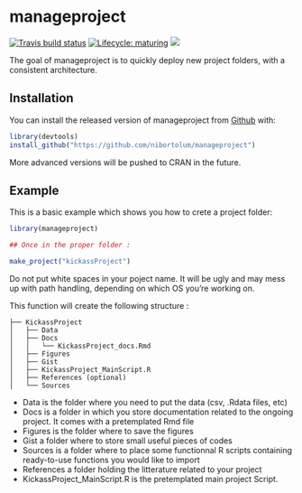 
<!-- README.md is generated from README.Rmd. Please edit that file -->

# manageproject

<!-- badges: start -->

[![Travis build
status](https://travis-ci.org/nibortolum/makeproject.svg?branch=master)](https://travis-ci.org/nibortolum/makeproject)
[![Lifecycle:
maturing](https://img.shields.io/badge/lifecycle-maturing-blue.svg)](https://www.tidyverse.org/lifecycle/#maturing)
[![](https://img.shields.io/badge/devel%20version-1.0.1-blue.svg)](https://github.com/nibortolum/makeproject)
<!-- badges: end -->

The goal of manageproject is to quickly deploy new project folders, with
a consistent architecture.

## Installation

You can install the released version of manageproject from
[Github](https://github.com/nibortolum/manageproject) with:

``` r
library(devtools)
install_github("https://github.com/nibortolum/manageproject")
```

More advanced versions will be pushed to CRAN in the future.

## Example

This is a basic example which shows you how to crete a project folder:

``` r
library(manageproject)

## Once in the proper folder :

make_project("kickassProject")
```

Do not put white spaces in your poject name. It will be ugly and may
mess up with path handling, depending on which OS you’re working on.

This function will create the following structure :

    ├── KickassProject
    │   ├── Data
    │   ├── Docs
    │   │   └── KickassProject_docs.Rmd
    │   ├── Figures
    │   ├── Gist
    │   ├── KickassProject_MainScript.R
    │   ├── References (optional)
    │   └── Sources

  - Data is the folder where you need to put the data (csv, .Rdata
    files, etc)
  - Docs is a folder in which you store documentation related to the
    ongoing project. It comes with a pretemplated Rmd file
  - Figures is the folder where to save the figures
  - Gist a folder where to store small useful pieces of codes
  - Sources is a folder where to place some functionnal R scripts
    containing ready-to-use functions you would like to import
  - References a folder holding the litterature related to your project
  - KickassProject\_MainScript.R is the pretemplated main project
    Script.
